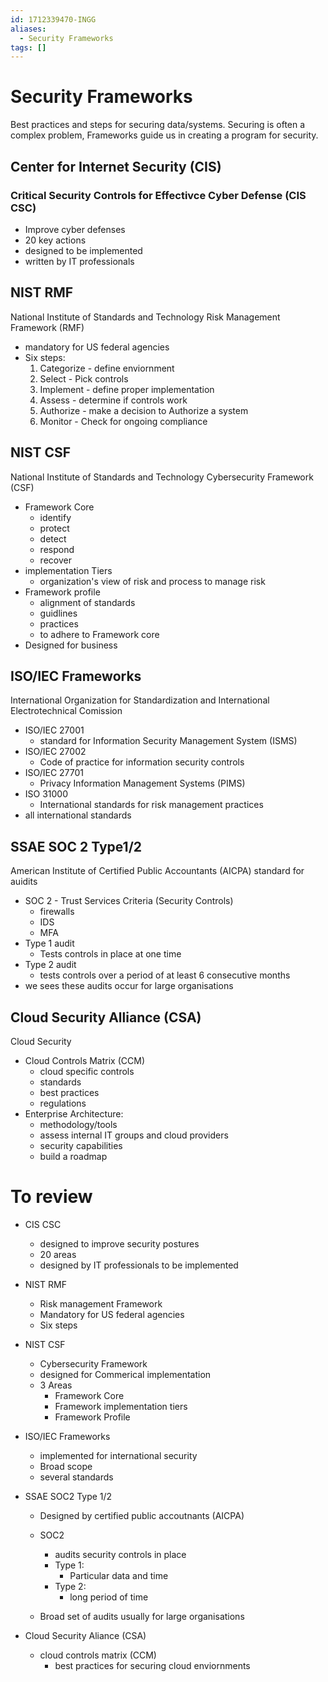 ```yaml
---
id: 1712339470-INGG
aliases:
  - Security Frameworks
tags: []
---
```


# Security Frameworks
Best practices and steps for securing data/systems. Securing is often a complex problem, Frameworks guide us in creating a program for security. 

## Center for Internet Security (CIS)
### Critical Security Controls for Effectivce Cyber Defense (CIS CSC) 
- Improve cyber defenses
- 20 key actions 
- designed to be implemented
- written by IT professionals 

## NIST RMF 
National Institute of Standards and Technology Risk Management Framework (RMF) 
- mandatory for US federal agencies 
- Six steps: 
    1. Categorize - define enviornment
    2. Select - Pick controls
    3. Implement - define proper implementation
    4. Assess - determine if controls work
    5. Authorize - make a decision to Authorize a system
    6. Monitor - Check for ongoing compliance

## NIST CSF 
National Institute of Standards and Technology Cybersecurity Framework (CSF)
- Framework Core
    - identify 
    - protect 
    - detect 
    - respond 
    - recover 
- implementation Tiers
    - organization's view of risk and process to manage risk
- Framework profile
    - alignment of standards
    - guidlines 
    - practices 
    - to adhere to Framework core
- Designed for business 

## ISO/IEC Frameworks
International Organization for Standardization and International Electrotechnical Comission
- ISO/IEC 27001 
    - standard for Information Security Management System (ISMS) 
- ISO/IEC 27002
    - Code of practice for information security controls 
- ISO/IEC 27701 
    - Privacy Information Management Systems (PIMS) 
- ISO 31000
    - International standards for risk management practices 
- all international standards

## SSAE SOC 2 Type1/2
American Institute of Certified Public Accountants (AICPA) standard for auidits
- SOC 2 - Trust Services Criteria (Security Controls)
    - firewalls
    - IDS
    - MFA 
- Type 1 audit
    - Tests controls in place at one time
- Type 2 audit
    - tests controls over a period of at least 6 consecutive months 
- we sees these audits occur for large organisations 
## Cloud Security Alliance (CSA) 
Cloud Security 
- Cloud Controls Matrix (CCM)
    - cloud specific controls 
    - standards 
    - best practices 
    - regulations 
- Enterprise Architecture:
    - methodology/tools 
    - assess internal IT groups and cloud providers
    - security capabilities 
    - build a roadmap 


# To review
- CIS CSC
    - designed to improve security postures
    - 20 areas
    - designed by IT professionals to be implemented

- NIST RMF
    - Risk management Framework
    - Mandatory for US federal agencies 
    - Six steps 

- NIST CSF 
    - Cybersecurity Framework 
    - designed for Commerical implementation
    - 3 Areas
        - Framework Core
        - Framework implementation tiers
        - Framework Profile

- ISO/IEC Frameworks
    - implemented for international security 
    - Broad scope 
    - several standards

- SSAE SOC2 Type 1/2
    - Designed by certified public accoutnants (AICPA) 
    - SOC2 
        - audits security controls in place
        - Type 1:
            - Particular data and time 
        - Type 2: 
            - long period of time

    - Broad set of audits usually for large organisations

- Cloud Security Aliance (CSA)
    - cloud controls matrix (CCM)
        - best practices for securing cloud enviornments


